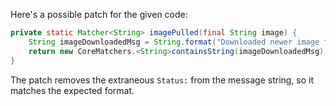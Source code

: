 Here's a possible patch for the given code:

```java
private static Matcher<String> imagePulled(final String image) {
    String imageDownloadedMsg = String.format("Downloaded newer image for %s", image);
    return new CoreMatchers.<String>containsString(imageDownloadedMsg);
}
```

The patch removes the extraneous `Status:` from the message string, so it matches the expected format.